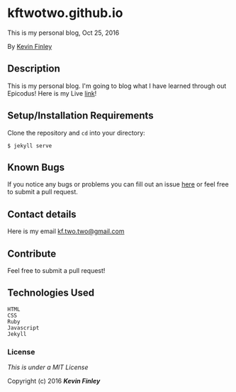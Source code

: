 # kftwotwo.github.io

 This is my personal blog, Oct 25, 2016

 By [Kevin Finley](http://www.kfinley.com)

## Description

This is my personal blog. I'm going to blog what I have learned through out Epicodus!
Here is my Live [link](https://kftwotwo.github.io)!

## Setup/Installation Requirements

Clone the repository and `cd` into your directory:
```
$ jekyll serve
```

## Known Bugs

If you notice any bugs or problems you can fill out an issue [here](http://www.github.com/kftwotwo/kftwotwo.github.io/issues) or feel free to submit a pull request.

## Contact details
Here is my email kf.two.two@gmail.com

## Contribute
Feel free to submit a pull request!

## Technologies Used
```
HTML
CSS
Ruby
Javascript
Jekyll
```
### License

*This is under a MIT License*

Copyright (c) 2016 **_Kevin Finley_**

